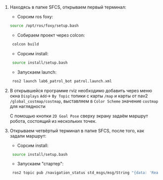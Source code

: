 1. Находясь в папке SFCS, открываем первый терминал:
   - Сорсим ros foxy:
   ```bash
   source /opt/ros/foxy/setup.bash
   ```
   - Собираем проект через colcon:
   ```bash
    colcon build
   ```
   - Сорсим install:
   ```bash
    source install/setup.bash
   ```
   - Запускаем launch:
   ```bash
    ros2 launch lab6_patrol_bot patrol.launch.xml
   ```

2. В открывшейся программе rviz необходимо добавить через меню окна `Displays` `Add`-> `By Topic` топики с карты `/map` и карты от nav2 `/global_costmap/costmap`, выставляем в `Color Scheme` 
   значение `costmap` для наглядности

   С помощью кнопки `2D Goal Pose` сверху экрану задаём маршрут робота, состоящий из нескольких точек.

3. Открываем четвёртый терминал в папке SFCS, после того, как задали маршрут:
   - Сорсим install:
   ```bash
    source install/setup.bash
   ```
   - Запускаем "стартер":
   ```bash
    ros2 topic pub /navigation_status std_msgs/msg/String "{data: 'Reached goal'}"
   ```
